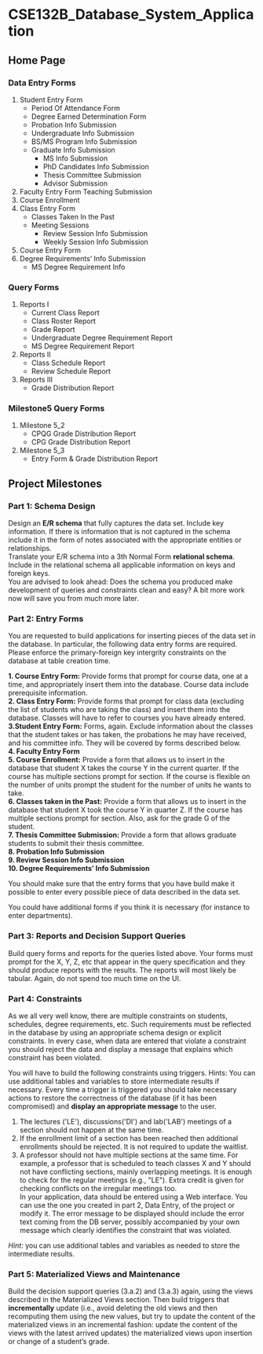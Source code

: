 # CSE132B_Database_System_Application

## Home Page
### Data Entry Forms  
1. Student Entry Form
   - Period Of Attendance Form
   - Degree Earned Determination Form
   - Probation Info Submission
   - Undergraduate Info Submission
   - BS/MS Program Info Submission
   - Graduate Info Submission
     - MS Info Submission
     - PhD Candidates Info Submission
     - Thesis Committee Submission
     - Advisor Submission
2. Faculty Entry Form
Teaching Submission
3. Course Enrollment
4. Class Entry Form  
   - Classes Taken In the Past
   - Meeting Sessions 
     - Review Session Info Submission
     - Weekly Session Info Submission
5. Course Entry Form
6. Degree Requirements’ Info Submission
   - MS Degree Requirement Info
### Query Forms
1. Reports I
   - Current Class Report
   - Class Roster Report
   - Grade Report
   - Undergraduate Degree Requirement Report
   - MS Degree Requirement Report
2. Reports II
   - Class Schedule Report
   - Review Schedule Report
3. Reports III
   - Grade Distribution Report
### Milestone5 Query Forms
1. Milestone 5_2
   - CPQG Grade Distribution Report
   - CPG Grade Distribution Report
1. Milestone 5_3
   - Entry Form & Grade Distribution Report

## Project Milestones  
### Part 1: Schema Design  
Design an **E/R schema** that fully captures the data set. Include key information.
If there is information that is not captured in the schema include it in the form of notes associated with the appropriate entities or relationships.  
Translate your E/R schema into a 3th Normal Form **relational schema**.  
Include in the relational schema all applicable information on keys and foreign keys.  
You are advised to look ahead: Does the schema you produced make development of queries and constraints clean and easy? A bit more work now will save you from much more later.  
  
### Part 2: Entry Forms  
You are requested to build applications for inserting pieces of the data set in the database. In particular, the following data entry forms are required. Please enforce the primary-foreign key intergrity constraints on the database at table creation time.  
  
**1. Course Entry Form:** Provide forms that prompt for course data, one at a time, and appropriately insert them into the database. Course data include prerequisite information.  
**2. Class Entry Form:** Provide forms that prompt for class data (excluding the list of students who are taking the class) and insert them into the database. Classes will have to refer to courses you have already entered.  
**3.Student Entry Form:** Forms, again. Exclude information about the classes that the student takes or has taken, the probations he may have received, and his committee info. They will be covered by forms described below.  
**4. Faculty Entry Form**  
**5. Course Enrollment:** Provide a form that allows us to insert in the database that student X takes the course Y in the current quarter. If the course has multiple sections prompt for section. If the course is flexible on the number of units prompt the student for the number of units he wants to take.  
**6. Classes taken in the Past:** Provide a form that allows us to insert in the database that student X took the course Y in quarter Z. If the course has multiple sections prompt for section. Also, ask for the grade G of the student.  
**7. Thesis Committee Submission:** Provide a form that allows graduate students to submit their thesis committee.  
**8. Probation Info Submission**  
**9. Review Session Info Submission**  
**10. Degree Requirements’ Info Submission**  
  
You should make sure that the entry forms that you have build make it possible to enter every possible piece of data described in the data set.  
  
You could have additional forms if you think it is necessary (for instance to enter departments).  
  
### Part 3: Reports and Decision Support Queries  
Build query forms and reports for the queries listed above. Your forms must prompt for the X, Y, Z, etc that appear in the query specification and they should produce reports with the results. The reports will most likely be tabular. Again, do not spend too much time on the UI.  
  
### Part 4: Constraints  
As we all very well know, there are multiple constraints on students, schedules, degree requirements, etc. Such requirements must be reflected in the database by using an appropriate schema design or explicit constraints. In every case, when data are entered that violate a constraint you should reject the data and display a message that explains which constraint has been violated.  
  
You will have to build the following constraints using triggers. Hints: You can use additional tables and variables to store intermediate results if necessary. Every time a trigger is triggered you should take necessary actions to restore the correctness of the database (if it has been compromised) and **display an appropriate message** to the user.  
  
1. The lectures ('LE'), discussions('DI') and lab('LAB') meetings of a section should not happen at the same time.  
2. If the enrollment limit of a section has been reached then additional enrollments should be rejected. It is not required to update the waitlist.  
3. A professor should not have multiple sections at the same time. For example, a professor that is scheduled to teach classes X and Y should not have conflicting sections, mainly overlapping meetings. It is enough to check for the regular meetings (e.g., "LE"). Extra credit is given for checking conflicts on the irregular meetings too.  
In your application, data should be entered using a Web interface. You can use the one you created in part 2, Data Entry, of the project or modify it. The error message to be displayed should include the error text coming from the DB server, possibly accompanied by your own message which clearly identifies the constraint that was violated.  
  
*Hint:* you can use additional tables and variables as needed to store the intermediate results.  
  
### Part 5: Materialized Views and Maintenance  
Build the decision support queries (3.a.2) and (3.a.3) again, using the views described in the Materialized Views section. Then build triggers that **incrementally** update (i.e., avoid deleting the old views and then recomputing them using the new values, but try to update the content of the materialized views in an incremental fashion: update the content of the views with the latest arrived updates) the materialized views upon insertion or change of a student’s grade.  
